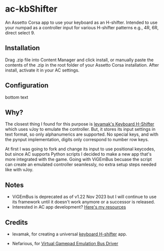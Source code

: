 # ac-kbShifter
An Assetto Corsa app to use your keyboard as an H-shifter. Intended to use your numpad as a controller input for various H-shifter patterns e.g., 4R, 6R, direct select 9.
## Installation
Drag .zip file into Content Manager and click install, or manually paste the contents of the .zip in the root folder of your Assetto Corsa installation. After install, activate it in your AC settings.
## Configuration
bottom text
## Why?
The closest thing I found for this purpose is [levamak's Keyboard H-Shifter][1] which uses vJoy to emulate the controller. But, it stores its input settings in text format, so only alphanumerics are supported. No special keys, and with the pynput implementation, digits only correspond to number row keys.

At first I was going to fork and change its input to use positional keycodes, but since AC supports Python scripts I decided to make a new app that's more integrated with the game.
Going with ViGEmBus becuase the script can create an emulated controller seamlessly, no extra setup steps needed like with vJoy.
## Notes
- ViGEmBus is deprecated as of v1.22 Nov 2023 but I will continue to use its framework until it doesn't work anymore or a successor is released.
- Interested in AC app development? [Here's my resources](https://github.com/kr1spyK/ac-kbShifter/wiki)
## Credits
- levamak, for creating a universal [keyboard H-shifter][1] app.

- Nefarious, for [Virtual Gamepad Emulation Bus Driver](https://github.com/nefarius/ViGEmBus)

[1]:https://github.com/levamak/Keyboard-H-Shifter
